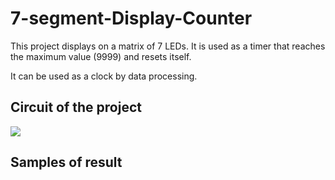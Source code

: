 # 7-segment-Display-Counter

This project displays on a matrix of 7 LEDs. It is used as a timer that reaches the maximum value (9999) and resets itself.

It can be used as a clock by data processing.

## Circuit of the project


![](../../../7seg.jpg)

## Samples of result


